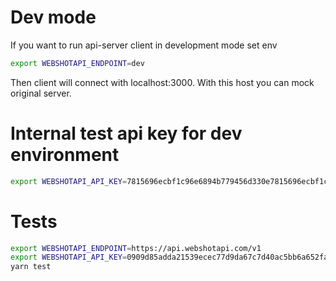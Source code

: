 # Dev mode
If you want to run api-server client in development mode set env

```sh
export WEBSHOTAPI_ENDPOINT=dev
```
Then client will connect with localhost:3000. With this host you can mock original server.

# Internal test api key for dev environment
```sh
export WEBSHOTAPI_API_KEY=7815696ecbf1c96e6894b779456d330e7815696ecbf1c96e6894b779456d330d
```

# Tests
```sh
export WEBSHOTAPI_ENDPOINT=https://api.webshotapi.com/v1
export WEBSHOTAPI_API_KEY=0909d85adda21539ecec77d9da67c7d40ac5bb6a652fa240cdc1acc6e411139e # This is example api key ;)
yarn test
```